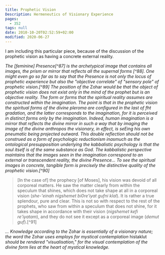 ```yaml
---
title: Prophetic Vision
Description: Hermeneutics of Visionary Experience
pages:
  - 352
tags: null
date: 2010-10-20T02:52:59+02:00
modified: 2020-06-27
---
```


I am including this particular piece, because of the discussion of the prophetic vision as having a concrete external reality.

_The [feminine] Presence[^87] is the archetypical image that contains all images, the prism or mirror that reflects all the supernal forms [^88]. One might even go so far as to say that the Presence is not only the locus of prophetic experience but also the "objective correlate" of "sensory pole" of prophetic vision.[^89] The position of the_ Zohar _would be that the object of prophetic vision does not exist only in the mind of the prophet but is an objective reality. The form or forms that the spiritual reality assumes are constructed within the imagination. The point is that in the prophetic vision the spiritual forms of the divine pleroma are configured in the last of fht gradation, and the latter corresponds to the imagination, for it is perceived in distinct forms only by the imagination. Indeed, human imagination is a mirror that reflects the divine mirror in such a way that by imaging the image of the divine anthropos the visionary, in effect, is seEing his own pneumatic being projected outward. This double reflection should not be construed as a form of psychologic reductionism inasmuch as the ontological presupposition underlying the kabbalistic psychology is that the soul itself is of the same substance as God. The kabbalistic perspective maintains that the images seen in the imagination correspond to an external or transcendent reality, the divine Presence... To see the spiritual images in concrete, tangible form is precisely the distinctive quality of the prophetic vision.[^90]_

> [In the case of] the prophecy [of Moses], his vision was devoid of all corporeal matters. He saw the matter clearly from within the speculum that shines, which does not take shape at all in a corporeal vision (_she-'einah nigshemet bi0re'iyat gufni klal_). It is rather a true splendour, pure and clear. This is not so with respect to the rest of the prophets, who saw from within a speculum that does not shine, for it takes shape in accordance with their vision (_nigshemet kefi re'iyatam_), and they do not see it except as a corporeal image (_demut guf_).[^91]

_... Knowledge according to the_ Zohar _is essentially of a visionary nature; the word the_ Zohar _uses employs for mystical contemplation_ histaklut _should be rendered "visualisation," for the visual contemplation of the divine form lies at the heart of mystical knowledge._
